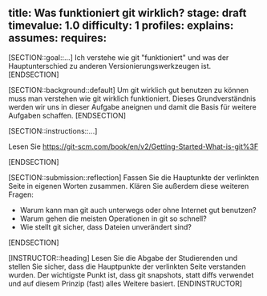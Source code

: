 title: Was funktioniert git wirklich?
stage: draft
timevalue: 1.0
difficulty: 1
profiles:
explains:
assumes:
requires:
---

[SECTION::goal::...]
Ich verstehe wie git "funktioniert" und was der Hauptunterschied zu anderen 
Versionierungswerkzeugen ist.
[ENDSECTION]

[SECTION::background::default]
Um git wirklich gut benutzen zu können muss man verstehen wie git wirklich funktioniert. Dieses 
Grundverständnis werden wir uns in dieser Aufgabe aneignen und damit die Basis für weitere 
Aufgaben schaffen.
[ENDSECTION]

[SECTION::instructions::...]

Lesen Sie https://git-scm.com/book/en/v2/Getting-Started-What-is-git%3F

[ENDSECTION]

[SECTION::submission::reflection]
Fassen Sie die Hauptunkte der verlinkten Seite in eigenen Worten zusammen.
Klären Sie außerdem diese weiteren Fragen:

- Warum kann man git auch unterwegs oder ohne Internet gut benutzen?
- Warum gehen die meisten Operationen in git so schnell?
- Wie stellt git sicher, dass Dateien unverändert sind?

[ENDSECTION]

[INSTRUCTOR::heading]
Lesen Sie die Abgabe der Studierenden und stellen Sie sicher, dass die Hauptpunkte der verlinkten 
Seite verstanden wurden. Der wichtigste Punkt ist, dass git snapshots, statt diffs verwendet und 
auf diesem Prinzip (fast) alles Weitere basiert.
[ENDINSTRUCTOR]
